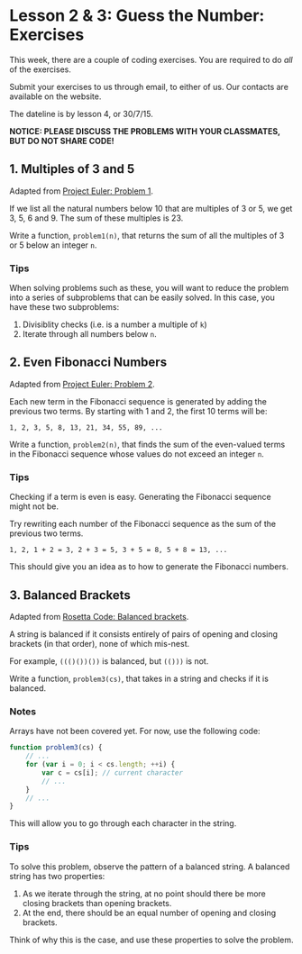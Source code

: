 # Lesson 2 & 3: Guess the Number: Exercises

This week, there are a couple of coding exercises. You are required to do *all* of the exercises.

Submit your exercises to us through email, to either of us. Our contacts are available on the website.

The dateline is by lesson 4, or 30/7/15.

**NOTICE: PLEASE DISCUSS THE PROBLEMS WITH YOUR CLASSMATES, BUT DO NOT SHARE CODE!**

## 1. Multiples of 3 and 5

Adapted from [Project Euler: Problem 1](https://projecteuler.net/problem=1).

If we list all the natural numbers below 10 that are multiples of 3 or 5, we get 3, 5, 6 and 9. The sum of these multiples is 23.

Write a function, `problem1(n)`, that returns the sum of all the multiples of 3 or 5 below an integer `n`.

### Tips

When solving problems such as these, you will want to reduce the problem into a series of subproblems that can be easily solved. In this case, you have these two subproblems:

1. Divisiblity checks (i.e. is a number a multiple of `k`)
2. Iterate through all numbers below `n`.

## 2. Even Fibonacci Numbers

Adapted from [Project Euler: Problem 2](https://projecteuler.net/problem=2).

Each new term in the Fibonacci sequence is generated by adding the previous two terms. By starting with 1 and 2, the first 10 terms will be:

    1, 2, 3, 5, 8, 13, 21, 34, 55, 89, ...

Write a function, `problem2(n)`, that finds the sum of the even-valued terms in the Fibonacci sequence whose values do not exceed an integer `n`.

### Tips

Checking if a term is even is easy. Generating the Fibonacci sequence might not be.

Try rewriting each number of the Fibonacci sequence as the sum of the previous two terms.

    1, 2, 1 + 2 = 3, 2 + 3 = 5, 3 + 5 = 8, 5 + 8 = 13, ...

This should give you an idea as to how to generate the Fibonacci numbers.

## 3. Balanced Brackets

Adapted from [Rosetta Code: Balanced brackets](http://rosettacode.org/wiki/Balanced_brackets).

A string is balanced if it consists entirely of pairs of opening and closing brackets (in that order), none of which mis-nest.

For example, `((()())())` is balanced, but `(()))` is not.

Write a function, `problem3(cs)`, that takes in a string and checks if it is balanced.

### Notes

Arrays have not been covered yet. For now, use the following code:

```js
function problem3(cs) {
	// ...
	for (var i = 0; i < cs.length; ++i) {
		var c = cs[i]; // current character
		// ...
	}
	// ...
}
```

This will allow you to go through each character in the string.

### Tips

To solve this problem, observe the pattern of a balanced string. A balanced string has two properties:

1. As we iterate through the string, at no point should there be more closing brackets than opening brackets.
2. At the end, there should be an equal number of opening and closing brackets.

Think of why this is the case, and use these properties to solve the problem.
